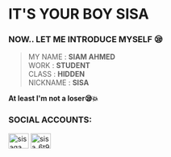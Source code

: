 <h1 align=> IT'S YOUR BOY SISA</h1>
<h3 align=>NOW..
LET ME INTRODUCE MYSELF 😪</h3>

>MY NAME  : **SIAM AHMED**              
>WORK     : **STUDENT**                 
>CLASS    : **HIDDEN**                  
>NICKNAME : **SISA**                    

**At least I'm not a loser😪💥**

<h3 align="left">SOCIAL ACCOUNTS:</h3>
<p align="left">
<a href="https://fb.com/sisagaming45" target="blank"><img align="center" src="https://raw.githubusercontent.com/rahuldkjain/github-profile-readme-generator/master/src/images/icons/Social/facebook.svg" alt="sisagaming45" height="30" width="40" /></a>
<a href="https://instagram.com/sisa_6t9" target="blank"><img align="center" src="https://raw.githubusercontent.com/rahuldkjain/github-profile-readme-generator/master/src/images/icons/Social/instagram.svg" alt="sisa_6t9" height="30" width="40" /></a>
</p>
